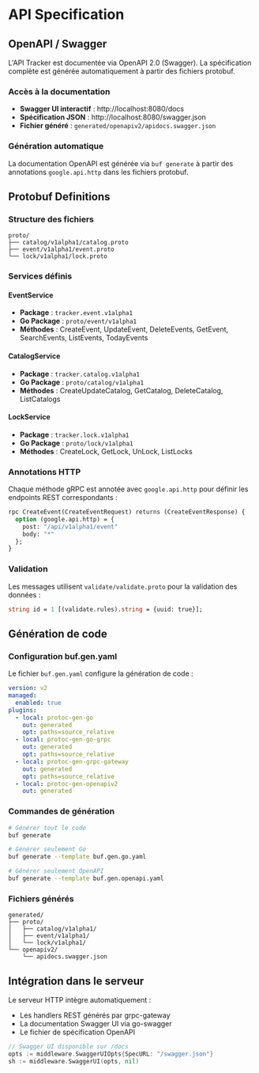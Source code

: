 # API Specification

## OpenAPI / Swagger

L'API Tracker est documentée via OpenAPI 2.0 (Swagger). La spécification complète est générée automatiquement à partir des fichiers protobuf.

### Accès à la documentation

- **Swagger UI interactif** : http://localhost:8080/docs
- **Spécification JSON** : http://localhost:8080/swagger.json
- **Fichier généré** : `generated/openapiv2/apidocs.swagger.json`

### Génération automatique

La documentation OpenAPI est générée via `buf generate` à partir des annotations `google.api.http` dans les fichiers protobuf.

## Protobuf Definitions

### Structure des fichiers

```
proto/
├── catalog/v1alpha1/catalog.proto
├── event/v1alpha1/event.proto  
└── lock/v1alpha1/lock.proto
```

### Services définis

#### EventService
- **Package** : `tracker.event.v1alpha1`
- **Go Package** : `proto/event/v1alpha1`
- **Méthodes** : CreateEvent, UpdateEvent, DeleteEvents, GetEvent, SearchEvents, ListEvents, TodayEvents

#### CatalogService  
- **Package** : `tracker.catalog.v1alpha1`
- **Go Package** : `proto/catalog/v1alpha1`
- **Méthodes** : CreateUpdateCatalog, GetCatalog, DeleteCatalog, ListCatalogs

#### LockService
- **Package** : `tracker.lock.v1alpha1` 
- **Go Package** : `proto/lock/v1alpha1`
- **Méthodes** : CreateLock, GetLock, UnLock, ListLocks

### Annotations HTTP

Chaque méthode gRPC est annotée avec `google.api.http` pour définir les endpoints REST correspondants :

```protobuf
rpc CreateEvent(CreateEventRequest) returns (CreateEventResponse) {
  option (google.api.http) = {
    post: "/api/v1alpha1/event"
    body: "*"
  };
}
```

### Validation

Les messages utilisent `validate/validate.proto` pour la validation des données :

```protobuf
string id = 1 [(validate.rules).string = {uuid: true}];
```

## Génération de code

### Configuration buf.gen.yaml

Le fichier `buf.gen.yaml` configure la génération de code :

```yaml
version: v2
managed:
  enabled: true
plugins:
  - local: protoc-gen-go
    out: generated
    opt: paths=source_relative
  - local: protoc-gen-go-grpc  
    out: generated
    opt: paths=source_relative
  - local: protoc-gen-grpc-gateway
    out: generated
    opt: paths=source_relative
  - local: protoc-gen-openapiv2
    out: generated
```

### Commandes de génération

```bash
# Générer tout le code
buf generate

# Générer seulement Go
buf generate --template buf.gen.go.yaml

# Générer seulement OpenAPI
buf generate --template buf.gen.openapi.yaml
```

### Fichiers générés

```
generated/
├── proto/
│   ├── catalog/v1alpha1/
│   ├── event/v1alpha1/
│   └── lock/v1alpha1/
└── openapiv2/
    └── apidocs.swagger.json
```

## Intégration dans le serveur

Le serveur HTTP intègre automatiquement :
- Les handlers REST générés par grpc-gateway
- La documentation Swagger UI via go-swagger
- Le fichier de spécification OpenAPI

```go
// Swagger UI disponible sur /docs
opts := middleware.SwaggerUIOpts{SpecURL: "/swagger.json"}
sh := middleware.SwaggerUI(opts, nil)
```
